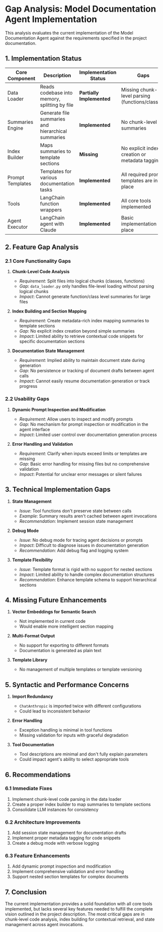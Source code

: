 # Gap Analysis: Model Documentation Agent Implementation

This analysis evaluates the current implementation of the Model Documentation Agent against the requirements specified in the project documentation.

## 1. Implementation Status

| Core Component | Description | Implementation Status | Gaps |
|---------------|-------------|----------------------|------|
| Data Loader | Reads codebase into memory, splitting by file | **Partially Implemented** | Missing chunk-level parsing (functions/classes) |
| Summaries Engine | Generate file summaries and hierarchical summaries | **Implemented** | No chunk-level summaries |
| Index Builder | Maps summaries to template sections | **Missing** | No explicit index creation or metadata tagging |
| Prompt Templates | Templates for various documentation tasks | **Implemented** | All required prompt templates are in place |
| Tools | LangChain function wrappers | **Implemented** | All core tools implemented |
| Agent Executor | LangChain agent with Claude | **Implemented** | Basic implementation in place |

## 2. Feature Gap Analysis

### 2.1 Core Functionality Gaps

1. **Chunk-Level Code Analysis**
   - *Requirement*: Split files into logical chunks (classes, functions)
   - *Gap*: `data_loader.py` only handles file-level loading without parsing logical chunks
   - *Impact*: Cannot generate function/class level summaries for large files

2. **Index Building and Section Mapping**
   - *Requirement*: Create metadata-rich index mapping summaries to template sections
   - *Gap*: No explicit index creation beyond simple summaries
   - *Impact*: Limited ability to retrieve contextual code snippets for specific documentation sections

3. **Documentation State Management**
   - *Requirement*: Implied ability to maintain document state during generation
   - *Gap*: No persistence or tracking of document drafts between agent calls
   - *Impact*: Cannot easily resume documentation generation or track progress

### 2.2 Usability Gaps

1. **Dynamic Prompt Inspection and Modification**
   - *Requirement*: Allow users to inspect and modify prompts
   - *Gap*: No mechanism for prompt inspection or modification in the agent interface
   - *Impact*: Limited user control over documentation generation process

2. **Error Handling and Validation**
   - *Requirement*: Clarify when inputs exceed limits or templates are missing
   - *Gap*: Basic error handling for missing files but no comprehensive validation
   - *Impact*: Potential for unclear error messages or silent failures

## 3. Technical Implementation Gaps

1. **State Management**
   - *Issue*: Tool functions don't preserve state between calls
   - *Example*: Summary results aren't cached between agent invocations
   - *Recommendation*: Implement session state management

2. **Debug Mode**
   - *Issue*: No debug mode for tracing agent decisions or prompts
   - *Impact*: Difficult to diagnose issues in documentation generation
   - *Recommendation*: Add debug flag and logging system

3. **Template Flexibility**
   - *Issue*: Template format is rigid with no support for nested sections
   - *Impact*: Limited ability to handle complex documentation structures
   - *Recommendation*: Enhance template schema to support hierarchical sections

## 4. Missing Future Enhancements

1. **Vector Embeddings for Semantic Search**
   - Not implemented in current code
   - Would enable more intelligent section mapping

2. **Multi-Format Output**
   - No support for exporting to different formats
   - Documentation is generated as plain text

3. **Template Library**
   - No management of multiple templates or template versioning

## 5. Syntactic and Performance Concerns

1. **Import Redundancy**
   - `ChatAnthropic` is imported twice with different configurations
   - Could lead to inconsistent behavior

2. **Error Handling**
   - Exception handling is minimal in tool functions
   - Missing validation for inputs with graceful degradation

3. **Tool Documentation**
   - Tool descriptions are minimal and don't fully explain parameters
   - Could impact agent's ability to select appropriate tools

## 6. Recommendations

### 6.1 Immediate Fixes

1. Implement chunk-level code parsing in the data loader
2. Create a proper index builder to map summaries to template sections
3. Consolidate LLM instances for consistency

### 6.2 Architecture Improvements

1. Add session state management for documentation drafts
2. Implement proper metadata tagging for code snippets
3. Create a debug mode with verbose logging

### 6.3 Feature Enhancements

1. Add dynamic prompt inspection and modification
2. Implement comprehensive validation and error handling
3. Support nested section templates for complex documents

## 7. Conclusion

The current implementation provides a solid foundation with all core tools implemented, but lacks several key features needed to fulfill the complete vision outlined in the project description. The most critical gaps are in chunk-level code analysis, index building for contextual retrieval, and state management across agent invocations. 